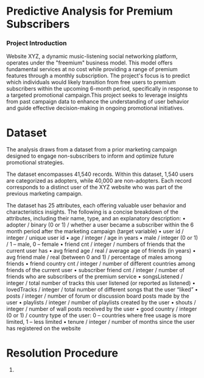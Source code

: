 # Predictive Analysis for Premium Subscribers

### Project Introduction
Website XYZ, a dynamic music-listening social networking platform, operates under the "freemium" business model. This model offers fundamental services at no cost while providing a range of premium features through a monthly subscription. The project's focus is to predict which individuals would likely transition from free users to premium subscribers within the upcoming 6-month period, specifically in response to a targeted promotional campaign.This project seeks to leverage insights from past campaign data to enhance the understanding of user behavior and guide effective decision-making in ongoing promotional initiatives.

# Dataset 
The analysis draws from a dataset from a prior marketing campaign designed to engage non-subscribers to inform and optimize future promotional strategies.

The dataset encompasses 41,540 records. Within this dataset, 1,540 users are categorized as adopters, while 40,000 are non-adopters. Each record corresponds to a distinct user of the XYZ website who was part of the previous marketing campaign.

The dataset has 25 attributes, each offering valuable user behavior and characteristics insights. The following is a concise breakdown of the attributes, including their name, type, and an explanatory description:
• adopter / binary (0 or 1) / whether a user became a subscriber within the 6 month period after the marketing campaign (target variable)
• user id / integer / unique user id
• age / integer / age in years
• male / integer (0 or 1) / 1 – male, 0 – female
• friend cnt / integer / numbers of friends that the current user has
• avg friend age / real / average age of friends (in years)
• avg friend male / real (between 0 and 1) / percentage of males among friends
• friend country cnt / integer / number of different countries among friends of the current user
• subscriber friend cnt / integer / number of friends who are subscribers of the premium service
• songsListened / integer / total number of tracks this user listened (or reported as listened)
• lovedTracks / integer / total number of different songs that the user “liked”
• posts / integer / number of forum or discussion board posts made by the user
• playlists / integer / number of playlists created by the user
• shouts / integer / number of wall posts received by the user
• good country / integer (0 or 1) / country type of the user: 0 – countries where free usage is more limited, 1 – less limited
• tenure / integer / number of months since the user has registered on the website

# Resolution Procedure
1. 
